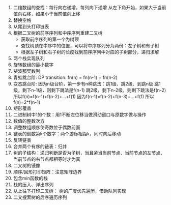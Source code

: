 1. 二维数组的查找：每行向右递增，每列向下递增
   从左下角开始，如果大于当前值向右移，如果小于当前值向上移
2. 替换空格
3. 从尾到头打印链表
4. 根据二叉树的前序序列和中序序列重建二叉树
   - 获取前序序列的第一个为树顶
   - 查找树顶在中序中的位置，可以将中序序列分为两份：左子树和有子树
   - 根据左子树和右子树的长度找到前序序列中对应的子树部分，递归求解
5. 两个栈实现队列
6. 旋转数组的最小数字
7. 斐波那契数列
8. 青蛙跳台阶: DP transition: fn(n) = fn(n-1) + fn(n-2)
9. 变态跳台阶:
    因为n级台阶，第一步有n种跳法：跳1级、跳2级、到跳n级
    跳1级，剩下n-1级，则剩下跳法是f(n-1)
    跳2级，剩下n-2级，则剩下跳法是f(n-2)
    所以f(n)=f(n-1)+f(n-2)+...+f(1)
    因为f(n-1)=f(n-2)+f(n-3)+...+f(1)
    所以f(n)=2*f(n-1)
10. 矩形覆盖
11. 二进制树中1的个数：用1不断左位移当做滑动窗口与原数字做与操作
12. 数值的整数次方
13. 调整数组顺序使奇数位于偶数前面
14. 链表的倒数第k个数字：两个游标相距k，同时向后移动
15. 反转链表
16. 合并两个有序的链表：归并
17. 树的子结构：递归判断是否为子树，当且紧当当前节点、当前节点的左节点、当前节点的右节点都相等时才为真
18. 二叉树的镜像
19. 顺序/回形打印矩阵：注意矩阵边界
20. 包含min函数的栈
21. 栈的压入、弹出序列
22. 从上往下打印二叉树：
    树的广度优先遍历，借助队列实现
23. 二叉搜索树的后序遍历序列